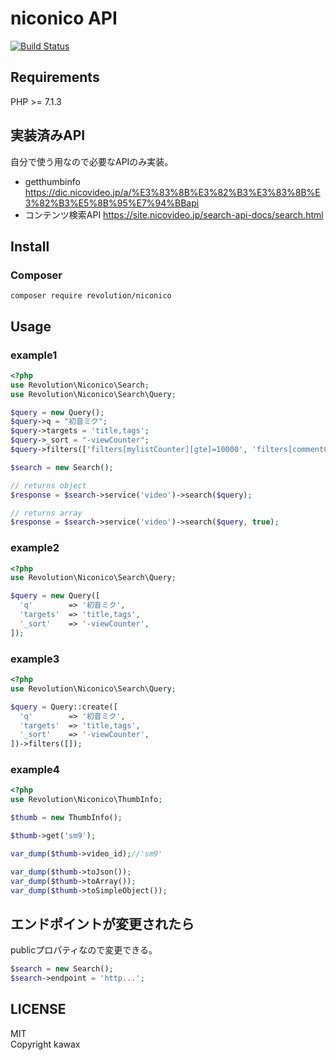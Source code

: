 # niconico API

[![Build Status](https://travis-ci.org/kawax/niconico.svg?branch=master)](https://travis-ci.org/kawax/niconico)

## Requirements
PHP >= 7.1.3

## 実装済みAPI
自分で使う用なので必要なAPIのみ実装。

- getthumbinfo https://dic.nicovideo.jp/a/%E3%83%8B%E3%82%B3%E3%83%8B%E3%82%B3%E5%8B%95%E7%94%BBapi
- コンテンツ検索API https://site.nicovideo.jp/search-api-docs/search.html

## Install

### Composer
```
composer require revolution/niconico
```

## Usage

### example1
```php
<?php
use Revolution\Niconico\Search;
use Revolution\Niconico\Search\Query;

$query = new Query();
$query->q = "初音ミク";
$query->targets = 'title,tags';
$query->_sort = "-viewCounter";
$query->filters(['filters[mylistCounter][gte]=10000', 'filters[commentCounter][gte]=100000']);

$search = new Search();

// returns object
$response = $search->service('video')->search($query);

// returns array
$response = $search->service('video')->search($query, true);
```

### example2
```php
<?php
use Revolution\Niconico\Search\Query;

$query = new Query([
  'q'        => '初音ミク',
  'targets'  => 'title,tags',
  '_sort'    => '-viewCounter',
]);
```

### example3
```php
<?php
use Revolution\Niconico\Search\Query;

$query = Query::create([
  'q'        => '初音ミク',
  'targets'  => 'title,tags',
  '_sort'    => '-viewCounter',
])->filters([]);
```

### example4
```php
<?php
use Revolution\Niconico\ThumbInfo;

$thumb = new ThumbInfo();

$thumb->get('sm9');

var_dump($thumb->video_id);//'sm9'

var_dump($thumb->toJson());
var_dump($thumb->toArray());
var_dump($thumb->toSimpleObject());
```

## エンドポイントが変更されたら
publicプロパティなので変更できる。

```php
$search = new Search();
$search->endpoint = 'http...';
```

## LICENSE
MIT  
Copyright kawax
